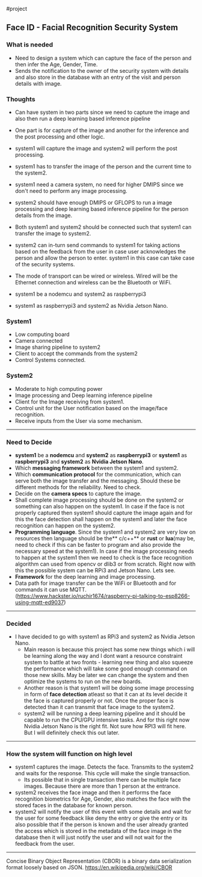 #project

## Face ID - Facial Recognition Security System
### What is needed
- Need to design a system which can capture the face of the person and then infer the Age, Gender, Time. 
- Sends the notification to the owner of the security system with details and also store in the database with an entry of the visit and person details with image.


### Thoughts
- Can have system in two parts since we need to capture the image and also then run a deep learning based inference pipeline
- One part is for capture of the image and another for the inference and the post processing and other logic.
- system1 will capture the image and system2 will perform the post processing.
- system1 has to transfer the image of the person and the current time to the system2.
- system1 need a camera system, no need for higher DMIPS since we don't need to perform any image processing.
- system2 should have enough DMIPS or GFLOPS to run a image processing and deep learning based inference pipeline for the person details from the image.
- Both system1 and system2 should be connected such that system1 can transfer the image to system2.
- system2 can in-turn send commands to system1 for taking actions based on the feedback from the user in case user acknowledges the person and allow the person to enter. system1 in this case can take case of the security systems.
- The mode of transport can be wired or wireless. Wired will be the Ethernet connection and wireless can be the Bluetooth or WiFi.


- system1 be a nodemcu and system2 as raspberrypi3
- system1 as raspberrypi3 and system2 as Nvidia Jetson Nano.


### System1
- Low computing board
- Camera connected
- Image sharing pipeline to system2
- Client to accept the commands from the system2
- Control Systems connected.

### System2
- Moderate to high computing power 
- Image processing and Deep learning inference pipeline
- Client for the Image receiving from system1.
- Control unit for the User notification based on the image/face recognition.
- Receive inputs from the User via some mechanism.

---

### Need to Decide
- **system1** be a **nodemcu** and **system2** as **raspberrypi3** or **system1** as **raspberrypi3** and **system2** as **Nvidia Jetson Nano**.
- Which **messaging framework** between the system1 and system2.
- Which **communication protocol** for the communication, which can serve both the image transfer and the messaging. Should these be different methods for the reliability. Need to check.
- Decide on the **camera specs** to capture the image. 
- Shall complete image processing should be done on the system2 or something can also happen on the system1. In case if the face is not properly captured then system1 should capture the image again and for this the face detection shall happen on the system1 and later the face recognition can happen on the system2.
- **Programming language**. Since the system1 and system2 are very low on resources then language should be the** c/c++** or **rust** or **lua**(may be, need to check if this can be faster to program and also provide the necessary speed at the system1). In case if the image processing needs to happen at the system1 then we need to check is the face recognition algorithm can used from opencv or dlib3 or from scratch. Right now with this the possible system can be RPi3 and Jetson Nano. Lets see.
- **Framework** for the deep learning and image processing.
- Data path for image transfer can be the WiFi or Bluetooth and for commands it can use MQTT. (https://www.hackster.io/ruchir1674/raspberry-pi-talking-to-esp8266-using-mqtt-ed9037)

--- 

### Decided
- I have decided to go with system1 as RPi3 and system2 as Nvidia Jetson Nano.
	- Main reason is because this project has some new things which i will be learning along the way and I dont want a resource constraint system to battle at two fronts - learning new thing and also squeeze the performance which will take some good enough command on those new skills. May be later we can change the system and then optimize the systems to run on the new boards.
	- Another reason is that system1 will be doing some image processing in form of **face detection** atleast so that it can at its level decide it the face is captured properly or not. Once the proper face is detected than it can transmit that face image to the system2.
	- system2 will be running a deep learning pipeline and it should be capable to run the CPU/GPU intensive tasks. And for this right now Nvidia Jetson Nano is the right fit. Not sure how RPI3 will fit here. But I will definitely check this out later.

---

### How the system will function on high level
- system1 captures the image. Detects the face. Transmits to the system2 and waits for the response. This cycle will make the single transaction. 
	- Its possible that in single transaction there can be multiple face images. Because there are more than 1 person at the entrance.
- system2 receives the face image and then it performs the face recognition biometrics for Age, Gender, also matches the face with the stored faces in the database for known person.
- system2 will notify the user of this event with some details and wait for the user for some feedback like deny the entry or give the entry or its also possible that if the person is known and the user already granted the access which is stored in the metadata of the face image in the database then it will just notify the user and will not wait for the feedback from the user.

---

Concise Binary Object Representation (CBOR) is a binary data serialization format loosely based on JSON. https://en.wikipedia.org/wiki/CBOR
